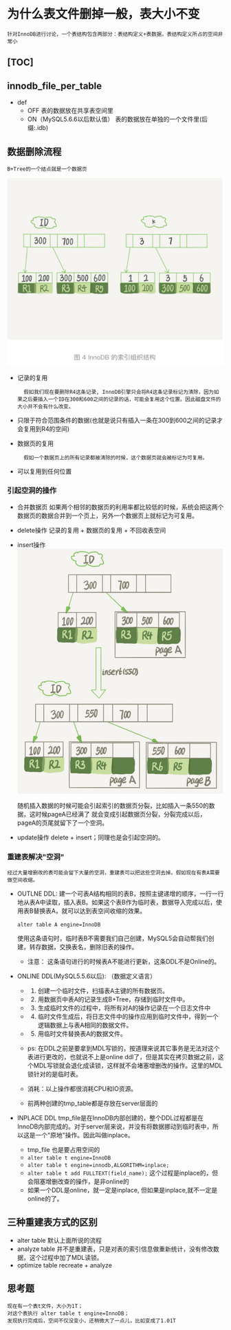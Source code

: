 # 为什么表文件删掉一般，表大小不变
    针对InnoDB进行讨论，一个表结构包含两部分：表结构定义+表数据，表结构定义所占的空间非常小

[TOC]
---------------------------------

## innodb_file_per_table
+ def
    + OFF
        表的数据放在共享表空间里
    + ON（MySQL5.6.6以后默认值）
        表的数据放在单独的一个文件里(后缀:.idb)


## 数据删除流程
    B+Tree的一个结点就是一个数据页
![](../statics/Innodb索引组织结构.jpg)
    
+ 记录的复用
  
        假如我们现在要删除R4这条记录, InnoDB引擎只会将R4这条记录标记为清除，因为如果之后要插入一个ID在300和600之间的记录的话，可能会复用这个位置。因此磁盘文件的大小并不会有什么改变。
    
+ 只限于符合范围条件的数据(也就是说只有插入一条在300到600之间的记录才会复用到R4的空间)
  
+ 数据页的复用
  
        假如一个数据页上的所有记录都被清除的时候，这个数据页就会被标记为可复用。
    
+ 可以复用到任何位置

### 引起空洞的操作
+ 合并数据页
    如果两个相邻的数据页的利用率都比较低的时候，系统会把这两个数据页的数据合并到一个页上，另外一个数据页上就标记为可复用。

+ delete操作
    记录的复用 + 数据页的复用 + 不回收表空间
    
+ insert操作
![](../statics/索引数据页分裂.jpg)

    随机插入数据的时候可能会引起索引的数据页分裂，比如插入一条550的数据，这时候pageA已经满了 就会变成引起数据页分裂，分裂完成以后，pageA的页尾就留下了一个空洞。

+ update操作
    delete + insert；同理也是会引起空洞的。

### 重建表解决"空洞"
    经过大量增删改的表可能会留下大量的空洞，重建表可以把这些空洞去掉。假如现在有表A需要做空间收缩。
+ OUTLNE DDL:
    建一个可表A结构相同的表B，按照主键递增的顺序，一行一行地从表A中读取，插入表B。如果这个表B作为临时表，数据导入完成以后，使用表B替换表A，就可以达到表空间收缩的效果。
    ```mysql
    alter table A engine=InnoDB
    ```
    使用这条语句时，临时表B不需要我们自己创建，MySQL5会自动帮我们创建，转存数据，交换表名，删除旧表的操作。
    + 注意：
        这条语句进行的时候表A不能进行更新，这条DDL不是Online的。

+ ONLINE DDL(MySQL5.5.6以后): （数据定义语言）
    + 1. 创建一个临时文件，扫描表A主键的所有数据页。
    + 2. 用数据页中表A的记录生成B+Tree，存储到临时文件中。
    + 3. 生成临时文件的过程中，将所有对A的操作记录在一个日志文件中
    + 4. 临时文件生成后，将日志文件中的操作应用到临时文件中，得到一个逻辑数据上与表A相同的数据文件。
    + 5. 用临时文件替换表A的数据文件。

    + ps: 在DDL之前是要拿到MDL写锁的，按道理来说其它事务是无法对这个表进行更改的，也就说不上是online ddl了，但是其实在拷贝数据之前，这个MDL写锁就会退化成读锁，这样就不会堵塞增删改的操作。这里的MDL锁针对的是临时表。

    + 消耗：以上操作都很消耗CPU和IO资源。
    + 前两种创建的tmp_table都是存放在server层面的

+ INPLACE DDL
    tmp_file是在InnoDB内部创建的，整个DDL过程都是在InnoDB内部完成的。对于server层来说，并没有将数据挪动到临时表中，所以这是一个"原地"操作。因此叫做inplace。
    + tmp_file 也是要占用空间的
    + `alter table t engine=InnoDB`
    + `alter table t engine=innodb,ALGORITHM=inplace;`
    + `alter table t add FULLTEXT(field_name);`
        这个过程是inplace的，但会阻塞增删改查的操作，是非online的
    + 如果一个DDL是online，就一定是inplace, 但如果是inplace,就不一定是online的了。

## 三种重建表方式的区别
+ alter table
    默认上面所说的流程
+ analyze table
    并不是重建表，只是对表的索引信息做重新统计，没有修改数据，这个过程中加了MDL读锁。
+ optimize table
    recreate + analyze

## 思考题
    现在有一个表t文件，大小为1T；
    对这个表执行 alter table t engine=InnoDB；
    发现执行完成后，空间不仅没变小，还稍微大了一点儿，比如变成了1.01T
